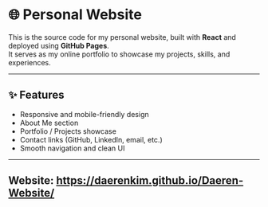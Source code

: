 # 🌐 Personal Website

This is the source code for my personal website, built with **React** and deployed using **GitHub Pages**.  
It serves as my online portfolio to showcase my projects, skills, and experiences.

---

## ✨ Features
- Responsive and mobile-friendly design  
- About Me section  
- Portfolio / Projects showcase  
- Contact links (GitHub, LinkedIn, email, etc.)  
- Smooth navigation and clean UI  

---

## Website: https://daerenkim.github.io/Daeren-Website/
